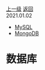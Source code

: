 <div class="extend-header">
    <div class="info">
        <div class="record">
            <a class="back" href="./">上一级</a>
            <a class="back" href="./">返回</a>
        </div>        
        <div class="mini">
            <span>2021.01.02</span>
        </div>
    </div>
    <div class="content"><div class="custom-block children"><ul><li><a href="/database/mysql">MySQL</a></li><li><a href="/database/mongodb">MongoDB</a></li></ul></div></div>
</div>
<div class="content-header">
<h1>数据库</h1>
</div>
